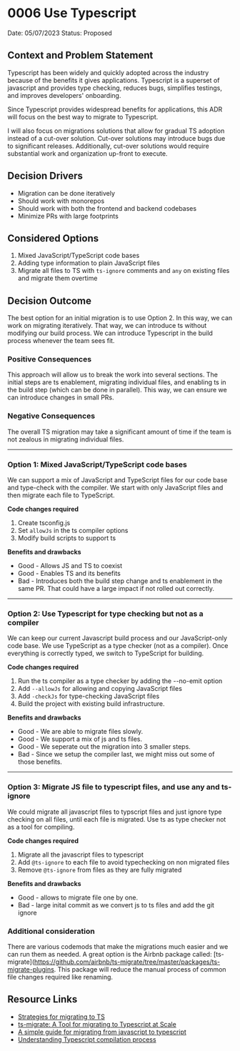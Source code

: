 # 0006 Use Typescript

Date: 05/07/2023
Status: Proposed  <!-- Proposed | Accepted | Rejected | Superceded -->

## Context and Problem Statement

Typescript has been widely and quickly adopted across the industry because of the benefits it gives applications. Typescript is a superset of javascript and provides type checking, reduces bugs, simplifies testings, and improves developers' onboarding. 

Since Typescript provides widespread benefits for applications, this ADR will focus on the best way to migrate to Typescript.

I will also focus on migrations solutions that allow for gradual TS adoption instead of a cut-over solution. Cut-over solutions may introduce bugs due to significant releases. 
Additionally, cut-over solutions would require substantial work and organization up-front to execute. 


## Decision Drivers

- Migration can be done iteratively 
- Should work with monorepos 
- Should work with both the frontend and backend codebases 
- Minimize PRs with large footprints


## Considered Options

1. Mixed JavaScript/TypeScript code bases
2. Adding type information to plain JavaScript files
3. Migrate all files to TS with `ts-ignore` comments and `any` on existing files and migrate them overtime 


## Decision Outcome

The best option for an initial migration is to use Option 2. In this way, we can work on migrating iteratively. That way, we can introduce ts without modifying our build process. We can introduce Typescript in the build process whenever the team sees fit. 

### Positive Consequences

This approach will allow us to break the work into several sections. The initial steps are ts enablement, migrating individual files, and enabling ts in the build step (which can be done in parallel). This way, we can ensure we can introduce changes in small PRs. 

### Negative Consequences 
The overall TS migration may take a significant amount of time if the team is not zealous in migrating individual files. 

---
### Option 1: Mixed JavaScript/TypeScript code bases

We can support a mix of JavaScript and TypeScript files for our code base and type-check with the compiler. We start with only JavaScript files and then migrate each file to TypeScript.

**Code changes required**

1. Create tsconfig.js 
2. Set `allowJs` in the ts compiler options
3. Modify build scripts to support ts  

**Benefits and drawbacks**
- Good - Allows JS and TS to coexist 
- Good - Enables TS and its benefits
- Bad - Introduces both the build step change and ts enablement in the same PR. That could have a large impact if not rolled out correctly. 

---
### Option 2: Use Typescript for type checking but not as a compiler

We can keep our current Javascript build process and our JavaScript-only code base. We use TypeScript as a type checker (not as a compiler). Once everything is correctly typed, we switch to TypeScript for building.

**Code changes required**
1. Run the ts compiler as a type checker by adding the --no-emit option 
2. Add `--allowJs` for allowing and copying JavaScript files
3. Add `-checkJs` for type-checking JavaScript files
4. Build the project with existing build infrastructure. 

**Benefits and drawbacks**
- Good - We are able to migrate files slowly. 
- Good - We support a mix of js and ts files. 
- Good - We seperate out the migration into 3 smaller steps.
- Bad - Since we setup the compiler last, we might miss out some of those benefits. 

---
### Option 3: Migrate JS file to typescript files, and use any and ts-ignore

We could migrate all javascript files to typscript files and just ignore type checking on all files, until each file is migrated. Use ts as type checker not as a tool for compiling. 

**Code changes required**
1. Migrate all the javascript files to typescript 
2. Add `@ts-ignore` to each file to avoid typechecking on non migrated files 
3. Remove `@ts-ignore` from files as they are fully migrated

**Benefits and drawbacks**
- Good - allows to migrate file one by one. 
- Bad - large inital commit as we convert js to ts files and add the git ignore 

### Additional consideration 

There are various codemods that make the migrations much easier and we can run them as needed. A great option is the Airbnb package called: [ts-migrate](https://github.com/airbnb/ts-migrate/tree/master/packages/ts-migrate-plugins. This package will reduce the manual process of common file changes required like renaming. 

## Resource Links

- [Strategies for migrating to TS](https://exploringjs.com/tackling-ts/ch_migrating-to-typescript.html) 
- [ts-migrate: A Tool for migrating to Typescript at Scale](https://medium.com/airbnb-engineering/ts-migrate-a-tool-for-migrating-to-typescript-at-scale-cd23bfeb5cc)
- [A simple guide for migrating from javascript to typescript](https://blog.logrocket.com/a-simple-guide-for-migrating-from-javascript-to-typescript/)
- [Understanding Typescript compilation process](https://medium.com/jspoint/typescript-compilation-the-typescript-compiler-4cb15f7244bc)